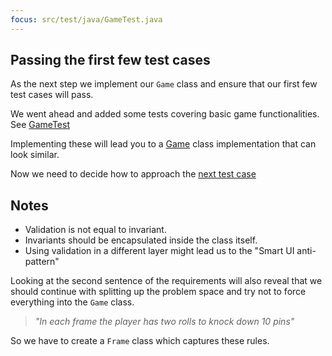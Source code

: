 ```yaml
---
focus: src/test/java/GameTest.java
---
```

## Passing the first few test cases
As the next step we implement our `Game` class and ensure that our first few test cases will pass.

We went ahead and added some tests covering basic game functionalities.
See [GameTest](src/test/java/GameTest.java:11-34)

Implementing these will lead you to a [Game](src/main/java/bowling/Game.java) class implementation
that can look similar.

Now we need to decide how to approach the [next test case](src/test/java/GameTest.java:37)

## Notes

* Validation is not equal to invariant. 
* Invariants should be encapsulated inside the class itself.
* Using validation in a different layer might lead us to the "Smart UI anti-pattern" 

Looking at the second sentence of the requirements will also reveal that we should continue with
splitting up the problem space and try not to force everything into the `Game` class.

> *"In each frame the player has two rolls to knock down 10 pins"* 

So we have to create a `Frame` class which captures these rules.
